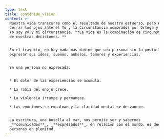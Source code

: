 ```yaml
---
type: text
title: contenido_vision
content: >-
  Nuestra vida transcurre como el resultado de nuestro esfuerzo, pero no podemos
  cerrar los ojos ante el Yo y la Circunstancia nombrados por Ortega y Gasset.
  Yo soy yo y mi circunstancia. **La vida es la combinación de circunstancias y
  de nuestras decisiones. **


  En el trayecto, no hay nada más dañino que una persona sin la posibilidad de
  expresar sus ideas, sueños, anhelos, temores y experiencias.


  En una persona no expresada:


  * El dolor de las experiencias se acumula.

  * La rabia del enojo crece.

  * La violencia irrumpe y permanece.

  * Las emociones se empalman y la claridad mental se desvanece.


  La escritura, una botella al mar, nos permite ser y sabernos
  _**comunicados**_, _**expresados**_, en relación con el mundo, es decir,
  personas en plenitud.
---
```


